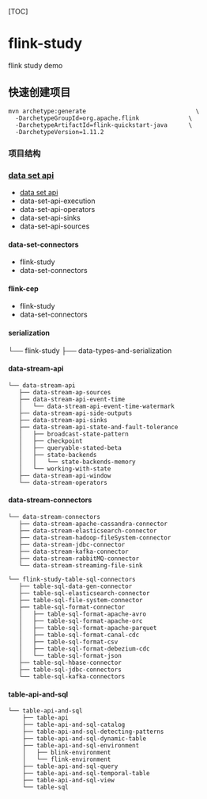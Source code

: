 [TOC]



# flink-study

flink  study demo


## 快速创建项目

```
mvn archetype:generate                               \
  -DarchetypeGroupId=org.apache.flink              \
  -DarchetypeArtifactId=flink-quickstart-java      \
  -DarchetypeVersion=1.11.2
```


### 项目结构

### [data set api](https://github.com/daocr/flink-study/tree/feature/1.11/data-set-api)


-  [data set api](https://github.com/daocr/flink-study/tree/feature/1.11/data-set-api)
  - data-set-api-execution
  - data-set-api-operators
  - data-set-api-sinks
  - data-set-api-sources



#### data-set-connectors
-  flink-study
  - data-set-connectors

#### flink-cep
-  flink-study
  -  data-set-connectors

#### serialization
└── flink-study
   ├── data-types-and-serialization

#### data-stream-api
```
└── data-stream-api
   ├── data-stream-ap-sources
   ├── data-stream-api-event-time
   │   └── data-stream-api-event-time-watermark
   ├── data-stream-api-side-outputs
   ├── data-stream-api-sinks
   ├── data-stream-api-state-and-fault-tolerance
   │   ├── broadcast-state-pattern
   │   ├── checkpoint
   │   ├── queryable-stated-beta
   │   ├── state-backends
   │   │   └── state-backends-memory
   │   └── working-with-state
   ├── data-stream-api-window
   └── data-stream-operators
```

#### data-stream-connectors
```
└── data-stream-connectors
   ├── data-stream-apache-cassandra-connector
   ├── data-stream-elasticsearch-connector
   ├── data-stream-hadoop-fileSystem-connector
   ├── data-stream-jdbc-connector
   ├── data-stream-kafka-connector
   ├── data-stream-rabbitMQ-connector
   └── data-stream-streaming-file-sink
```



```
└── flink-study-table-sql-connectors
   ├── table-sql-data-gen-connector
   ├── table-sql-elasticsearch-connector
   ├── table-sql-file-system-connector
   ├── table-sql-format-connector
   │   ├── table-sql-format-apache-avro
   │   ├── table-sql-format-apache-orc
   │   ├── table-sql-format-apache-parquet
   │   ├── table-sql-format-canal-cdc
   │   ├── table-sql-format-csv
   │   ├── table-sql-format-debezium-cdc
   │   └── table-sql-format-json
   ├── table-sql-hbase-connector
   ├── table-sql-jdbc-connectors
   └── table-sql-kafka-connectors
```

#### table-api-and-sql
```
└── table-api-and-sql
    ├── table-api
    ├── table-api-and-sql-catalog
    ├── table-api-and-sql-detecting-patterns
    ├── table-api-and-sql-dynamic-table
    ├── table-api-and-sql-environment
    │   ├── blink-environment
    │   └── flink-environment
    ├── table-api-and-sql-query
    ├── table-api-and-sql-temporal-table
    ├── table-api-and-sql-view
    └── table-sql
```
